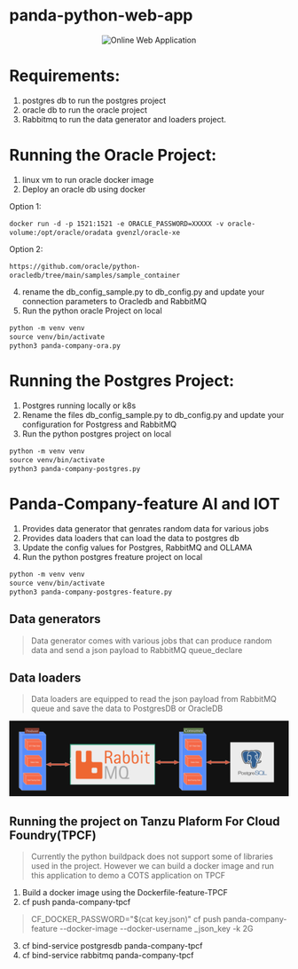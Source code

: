 # panda-python-web-app
<p align="center">
<img src="templates/panda.png" width="800" alt="Online Web Application" />
</p>

# Requirements:
1. postgres db to run the postgres project
2. oracle db to run the oracle project
3. Rabbitmq to run the data generator and loaders project.

# Running the Oracle Project:
1. linux vm to run oracle docker image
2. Deploy an oracle db using docker

Option 1:
```
docker run -d -p 1521:1521 -e ORACLE_PASSWORD=XXXXX -v oracle-volume:/opt/oracle/oradata gvenzl/oracle-xe
```
Option 2:
```
https://github.com/oracle/python-oracledb/tree/main/samples/sample_container
```
4. rename the db_config_sample.py to db_config.py and update your connection parameters to Oracledb and RabbitMQ
5. Run the python oracle Project on local
```
python -m venv venv
source venv/bin/activate
python3 panda-company-ora.py
```

# Running the Postgres Project:
1. Postgres running locally or k8s
2. Rename the files db_config_sample.py to db_config.py and update your configuration for Postgress and RabbitMQ
3. Run the python postgres project on local
```
python -m venv venv
source venv/bin/activate
python3 panda-company-postgres.py
```

# Panda-Company-feature AI and IOT
1. Provides data generator that genrates random data for various jobs
2. Provides data loaders that can load the data to postgres db
3. Update the config values for Postgres, RabbitMQ and OLLAMA
4. Run the python postgres freature project on local
```
python -m venv venv
source venv/bin/activate
python3 panda-company-postgres-feature.py
```

## Data generators
> Data generator comes with various jobs that can produce random data and send a json payload to RabbitMQ queue_declare

## Data loaders
> Data loaders are equipped to read the json payload from RabbitMQ queue and save the data to PostgresDB or OracleDB

<p align="center">
<img src="static/panda_arch.png" width="800" alt="Online Web Application" />
</p>


## Running the project on Tanzu Plaform For Cloud Foundry(TPCF)
> Currently the python buildpack does not support some of libraries used in the project. However we can build a docker image and run this application to demo a COTS application on TPCF

1. Build a docker image using the Dockerfile-feature-TPCF
2. cf push panda-company-tpcf <docker image>
> CF_DOCKER_PASSWORD="$(cat key.json)" cf push panda-company-feature --docker-image <DOCKERIMAGE> --docker-username _json_key -k 2G

3. cf bind-service postgresdb panda-company-tpcf
4. cf bind-service rabbitmq panda-company-tpcf
